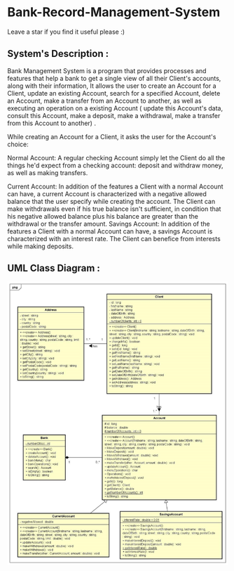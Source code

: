 # Bank-Record-Management-System
Leave a star if you find it useful please :)
## System's Description :
Bank Management System is a program that provides processes and features that help a bank to get a single view of all their Client's accounts, along with their information, It allows the user to create an Account for a Client, update an existing Account, search for a specified Account, delete an Account, make a transfer from an Account to another, as well as executing an operation on a existing Account ( update this Account's data, consult this Account, make a deposit, make a withdrawal, make a transfer from this Account to another) .

While creating an Account for a Client, it asks the user for the Account's choice:

  Normal Account: A regular checking Account simply let the Client do all the things he'd expect from a checking account: deposit and withdraw money, as well as making transfers. 
  
  Current Account: In addition of the features a Client with a normal Account can have, a current Account is characterized with a negative allowed balance that the user specify while creating the account. The Client can make withdrawals even if his true balance isn't sufficient, in condition that his negative allowed balance plus his balance are greater than the withdrawal or the transfer amount.
Savings Account: In addition of the features a Client with a normal Account can have, a savings Account is characterized with an interest rate. The Client can benefice from interests while making deposits.
 
## UML Class Diagram :

<img align="left" alt="UML Diagram" width="1000px" src="uml-diagram.jpg" />
